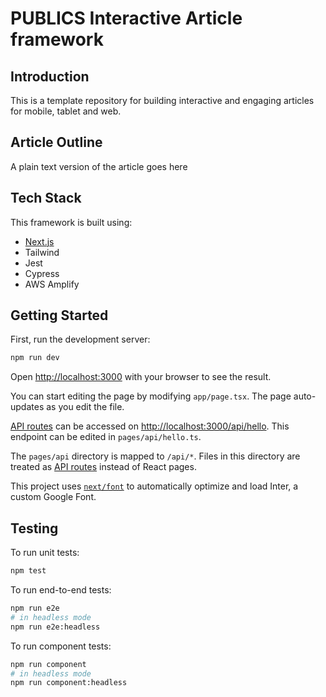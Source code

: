 # PUBLICS Interactive Article framework

## Introduction 

This is a template repository for building interactive and engaging articles for mobile, tablet and web. 

## Article Outline 

A plain text version of the article goes here

## Tech Stack 

This framework is built using:

- [Next.js](https://nextjs.org/)
- Tailwind
- Jest 
- Cypress 
- AWS Amplify

## Getting Started

First, run the development server:

```bash
npm run dev
```

Open [http://localhost:3000](http://localhost:3000) with your browser to see the result.

You can start editing the page by modifying `app/page.tsx`. The page auto-updates as you edit the file.

[API routes](https://nextjs.org/docs/api-routes/introduction) can be accessed on [http://localhost:3000/api/hello](http://localhost:3000/api/hello). This endpoint can be edited in `pages/api/hello.ts`.

The `pages/api` directory is mapped to `/api/*`. Files in this directory are treated as [API routes](https://nextjs.org/docs/api-routes/introduction) instead of React pages.

This project uses [`next/font`](https://nextjs.org/docs/basic-features/font-optimization) to automatically optimize and load Inter, a custom Google Font.

## Testing 

To run unit tests: 

```bash
npm test 
```

To run end-to-end tests: 

```bash
npm run e2e
# in headless mode
npm run e2e:headless
```

To run component tests: 

```bash
npm run component
# in headless mode
npm run component:headless
```